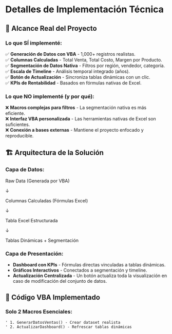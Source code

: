 # Detalles de Implementación Técnica

## 🎯 Alcance Real del Proyecto

### **Lo que SÍ implementé:**
✅ **Generación de Datos con VBA** - 1,000+ registros realistas.  
✅ **Columnas Calculadas** - Total Venta, Total Costo, Margen por Producto.  
✅ **Segmentación de Datos Nativa** - Filtros por región, vendedor, categoría.  
✅ **Escala de Timeline** - Análisis temporal integrado (años).  
✅ **Botón de Actualización** - Sincroniza tablas dinámicas con un clic.  
✅ **KPIs de Rentabilidad** - Basados en fórmulas nativas de Excel.  

### **Lo que NO implementé (y por qué):**
❌ **Macros complejas para filtros** - La segmentación nativa es más eficiente.  
❌ **Interfaz VBA personalizada** - Las herramientas nativas de Excel son suficientes.  
❌ **Conexión a bases externas** - Mantiene el proyecto enfocado y reproducible.  

## 🏗️ Arquitectura de la Solución

### **Capa de Datos:**
Raw Data (Generada por VBA)

↓

Columnas Calculadas (Fórmulas Excel)

↓

Tabla Excel Estructurada

↓

Tablas Dinámicas + Segmentación


### **Capa de Presentación:**
- **Dashboard con KPIs** - Fórmulas directas vinculadas a tablas dinámicas.
- **Gráficos Interactivos** - Conectados a segmentación y timeline.
- **Actualización Centralizada** - Un botón actualiza toda la visualización en caso de modificación del conjunto de datos.

## 🔧 Código VBA Implementado

### **Solo 2 Macros Esenciales:**
```vba
' 1. GenerarDatosVentas() - Crear dataset realista
' 2. ActualizarDashboard() - Refrescar tablas dinámicas
